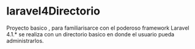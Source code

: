 # laravel4Directorio

Proyecto basico , para familiarisarce con el poderoso framework Laravel 4.1.*
se realiza con un directorio basico en donde el usuario 
pueda administrarlos.
